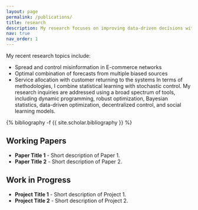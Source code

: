 ```yaml
---
layout: page
permalink: /publications/
title: research
description: My research focuses on improving data-driven decisions with application particularly in healthcare (e.g., ICU operations, pathology scheduling) and revenue management (e.g., advertising on E-commerce plat-forms, demand forecasting). 
nav: true
nav_order: 1
---
```

<!-- _pages/publications.md -->
My recent research topics include:
-	Spread and control misinformation in E-commerce networks 
-	 Optimal combination of forecasts from multiple biased sources
-	Service allocation with customer returning to the systems
In terms of methodologies, I combine statistical learning with stochastic control. My research inquiries are addressed using a broad spectrum of tools, including dynamic programming, robust optimization, Bayesian statistics, data-driven optimization, decentralized control, and social learning models.



<div class="publications">

{% bibliography -f {{ site.scholar.bibliography }} %}

</div>

<div class="working-papers">
    <h2>Working Papers</h2>
    <ul>
        <li>
            <strong>Paper Title 1</strong> - Short description of Paper 1.
        </li>
        <li>
            <strong>Paper Title 2</strong> - Short description of Paper 2.
        </li>
        <!-- Add more papers as needed -->
    </ul>
</div>

<div class="work-in-progress">
    <h2>Work in Progress</h2>
    <ul>
        <li>
            <strong>Project Title 1</strong> - Short description of Project 1.
        </li>
        <li>
            <strong>Project Title 2</strong> - Short description of Project 2.
        </li>
        <!-- Add more projects as needed -->
    </ul>
</div>
